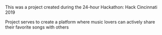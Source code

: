 This was a project created during the 24-hour Hackathon: Hack Cincinnati 2019

Project serves to create a platform where music lovers can actively share their favorite songs with others 
